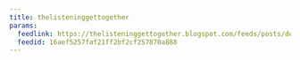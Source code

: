 ```yaml
---
title: thelisteninggettogether
params:
  feedlink: https://thelisteninggettogether.blogspot.com/feeds/posts/default
  feedid: 16aef5257faf21ff2bf2cf257870a888
---
```

